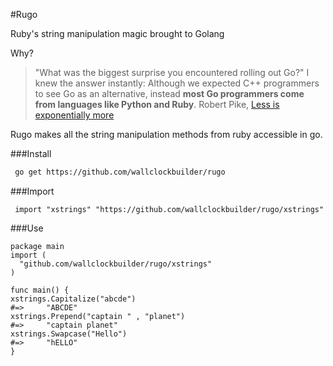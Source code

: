 #Rugo

Ruby's string manipulation magic brought to Golang

Why?
>  "What was the biggest surprise you encountered rolling out Go?" I knew the answer instantly: Although we expected C++ programmers to see Go as an alternative, instead **most Go programmers come from languages like Python and Ruby**.
 Robert Pike, [Less is exponentially more](http://commandcenter.blogspot.com/2012/06/less-is-exponentially-more.html)

Rugo makes all the string manipulation methods from ruby accessible in go.


###Install
```bash
 go get https://github.com/wallclockbuilder/rugo
```

###Import
```golang
 import "xstrings" "https://github.com/wallclockbuilder/rugo/xstrings"
```

###Use
```golang
package main
import (
  "github.com/wallclockbuilder/rugo/xstrings"
)

func main() {
xstrings.Capitalize("abcde")
#=>     "ABCDE"
xstrings.Prepend("captain " , "planet")
#=>     "captain planet"
xstrings.Swapcase("Hello")
#=>     "hELLO"
}
```
